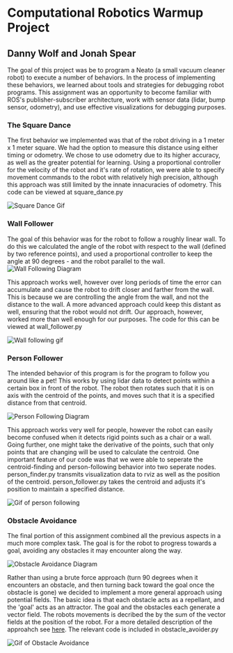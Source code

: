 # Computational Robotics Warmup Project
## Danny Wolf and Jonah Spear

The goal of this project was be to program a Neato (a small vacuum cleaner robot) to execute a number of behaviors. In the process of implementing these behaviors, we learned about tools and strategies for debugging robot programs. This assignment was an opportunity to become familiar with ROS's publisher-subscriber architecture, work with sensor data (lidar, bump sensor, odometry), and use effective visualizations for debugging purposes.

### The Square Dance

The first behavior we implemented was that of the robot driving in a 1 meter x 1 meter square. We had the option to measure this distance using either timing or odometry. We chose to use odometry due to its higher accuracy, as well as the greater potential for learning. Using a proportional controller for the velocity of the robot and it's rate of rotation, we were able to specify movement commands to the robot with relatively high precision, although this approach was still limited by the innate innacuracies of odometry. This code can be viewed at square_dance.py

![Square Dance Gif](https://github.com/wolfd/warmup_project_2017/blob/master/screenshots/square.gif)

### Wall Follower

The goal of this behavior was for the robot to follow a roughly linear wall. To do this we calculated the angle of the robot with respect to the wall (defined by two reference points), and used a proportional controller to keep the angle at 90 degrees - and the robot parallel to the wall. 
![Wall Following Diagram](https://github.com/wolfd/warmup_project_2017/blob/master/rescources/SimpleWallFollowingDiagram.png)

This approach works well, however over long periods of time the error can accumulate and cause the robot to drift closer and farther from the wall. This is because we are controlling the angle from the wall, and not the distance to the wall. A more advanced approach could keep this distant as well, ensuring that the robot would not drift. Our approach, however, worked more than well enough for our purposes. The code for this can be viewed at wall_follower.py

![Wall following gif](https://github.com/wolfd/warmup_project_2017/blob/master/screenshots/wall-follower.gif)

### Person Follower

The intended behavior of this program is for the program to follow you around like a pet! This works by using lidar data to detect points within a certain box in front of the robot. The robot then rotates such that it is on axis with the centroid of the points, and moves such that it is a specified distance from that centroid. 

![Person Following Diagram](https://github.com/wolfd/warmup_project_2017/blob/master/rescources/PersonFollowing.png)

This approach works very well for people, however the robot can easily become confused when it detects rigid points such as a chair or a wall. Going further, one might take the derivative of the points, such that only points that are changing will be used to calculate the centroid. One important feature of our code was that we were able to seperate the centroid-finding and person-following behavior into two seperate nodes. person_finder.py transmits visualization data to rviz as well as the position of the centroid. person_follower.py takes the centroid and adjusts it's position to maintain a specified distance.

![Gif of person following](https://github.com/wolfd/warmup_project_2017/blob/master/screenshots/person-follower.gif)

### Obstacle Avoidance

The final portion of this assignment combined all the previous aspects in a much more complex task. The goal is for the robot to progress towards a goal, avoiding any obstacles it may encounter along the way. 

![Obstacle Avoidance Diagram](https://github.com/wolfd/warmup_project_2017/blob/master/rescources/ObstacleAvoidance.png) 

Rather than using a brute force approach (turn 90 degrees when it encounters an obstacle, and then turning back toward the goal once the obstacle is gone) we decided to implement a more general approach using potential fields. The basic idea is that each obstacle acts as a repellant, and the 'goal' acts as an attractor. The goal and the obstacles each generate a vector field. The robots movements is decribed the by the sum of the vector fields at the position of the robot. For a more detailed description of the approahch see [here](http://phoenix.goucher.edu/~jillz/cs325_robotics/goodrich_potential_fields.pdf). The relevant code is included in obstacle_avoider.py

![Gif of Obstacle Avoidance](https://github.com/wolfd/warmup_project_2017/blob/master/screenshots/obstacle_avoider.gif)


